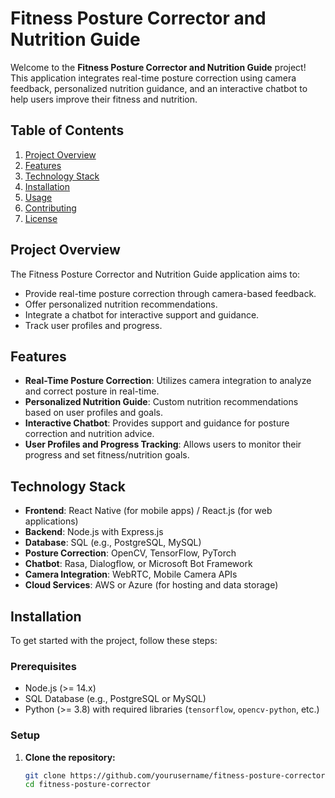 # Fitness Posture Corrector and Nutrition Guide

Welcome to the **Fitness Posture Corrector and Nutrition Guide** project! This application integrates real-time posture correction using camera feedback, personalized nutrition guidance, and an interactive chatbot to help users improve their fitness and nutrition.

## Table of Contents
1. [Project Overview](#project-overview)
2. [Features](#features)
3. [Technology Stack](#technology-stack)
4. [Installation](#installation)
5. [Usage](#usage)
6. [Contributing](#contributing)
7. [License](#license)

## Project Overview

The Fitness Posture Corrector and Nutrition Guide application aims to:
- Provide real-time posture correction through camera-based feedback.
- Offer personalized nutrition recommendations.
- Integrate a chatbot for interactive support and guidance.
- Track user profiles and progress.

## Features

- **Real-Time Posture Correction**: Utilizes camera integration to analyze and correct posture in real-time.
- **Personalized Nutrition Guide**: Custom nutrition recommendations based on user profiles and goals.
- **Interactive Chatbot**: Provides support and guidance for posture correction and nutrition advice.
- **User Profiles and Progress Tracking**: Allows users to monitor their progress and set fitness/nutrition goals.

## Technology Stack

- **Frontend**: React Native (for mobile apps) / React.js (for web applications)
- **Backend**: Node.js with Express.js
- **Database**: SQL (e.g., PostgreSQL, MySQL)
- **Posture Correction**: OpenCV, TensorFlow, PyTorch
- **Chatbot**: Rasa, Dialogflow, or Microsoft Bot Framework
- **Camera Integration**: WebRTC, Mobile Camera APIs
- **Cloud Services**: AWS or Azure (for hosting and data storage)

## Installation

To get started with the project, follow these steps:

### Prerequisites

- Node.js (>= 14.x)
- SQL Database (e.g., PostgreSQL or MySQL)
- Python (>= 3.8) with required libraries (`tensorflow`, `opencv-python`, etc.)

### Setup

1. **Clone the repository:**
   ```bash
   git clone https://github.com/yourusername/fitness-posture-corrector.git
   cd fitness-posture-corrector
